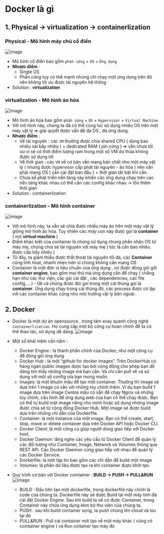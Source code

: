 # Docker là gì 
## 1. Physical -> virtualization -> containerlization
### Physical - Mô hình máy chủ cổ điển 


![image](https://user-images.githubusercontent.com/86037671/155837324-5c00d783-3318-4bd6-908b-fbd7d9fa3704.png)

- Mô hình cổ điển bao gồm `phần cứng` + `OS` + `Ứng dụng`
- **Nhược điểm** : 
  - Single OS 
  - Phần cứng tuy có thể mạnh nhưng chỉ chạy một ứng dụng trên đó nên không tối ưu được tài nguyên hệ thống
- Solution :  **virtualization**

### virtualization - Mô hình ảo hóa 
![image](https://user-images.githubusercontent.com/86037671/155837456-f8eda162-e0f9-494e-b7c5-58e4b8077ad9.png)

- Mô hình ảo hóa bao gồm `phần cứng` + `OS` + `Hypervisor` + `Virtual Machine` 
- Với mô hình này, chúng ta đã có thể cùng lúc sử dụng nhiều OS trên một máy vật lý => giải quyết được vấn đề đa OS , đa ứng dụng.
- **Nhược điểm** : 
  - Về tài nguyên : các `VM` thường được chia shared CPU ( dùng bao nhiêu xài bấy nhiêu ) + dedicated RAM ( pin cứng ) => vẫn chưa tối ưu vì sẽ có thời điểm lượng ram trong một số VM dư thừa không được sử dụng tới
  - Về thời gian : các `VM` về cơ bản vẫn mang bản chất như một máy vật lý ( nhưng được hypervisor cấp phát tài nguyên  - ảo hóa ) nên vẫn phải mang OS ( cần cài đặt ban đầu ) + thời gian tắt bật khi cần.
  - Chưa kể phát triển nền tảng này khiến các ứng dụng chạy trên các nền tảng khác nhau có thể cần các config khác nhau -> tốn thêm thời gian 
- Solution : containerlization

### containerlization - Mô hình container 
![image](https://user-images.githubusercontent.com/86037671/155837598-14250333-cbe4-4ff1-b60f-8dcaa0ba08fc.png)

- Với mô hình này, ta vẫn sẽ chia được nhiều máy ảo trên một máy vật lý giống mô hình ảo hóa. Tuy nhiên các *máy con* này được gọi là **container** ( not **virtual machine** ) 
- Điểm khác biệt của container là chúng sử dụng chung phần nhân OS từ máy mẹ, chúng chia sẻ tài nguyên với máy mẹ ( tức là cần bao nhiêu được cấp bấy nhiêu ) 
- Từ đây, ta giảm thiểu được thất thoát tài nguyên tối đa, các **Container** cũng linh hoạt, nhanh nhẹn hơn vì chúng không cần mang OS
- Container là một đơn vị tiêu chuẩn của ứng dụng , nó được đóng gói gởi **container engine**, bao gồm mọi thứ mà ứng dụng cần để chạy ( chẳng hạn như các thư viện, các gói cài đặt , các dependencies, các file config,... ) - tất cả chúng được đói gói trong một cái thùng gọi là **container**. Ứng dụng chạy trong cái thùng đó, các process được cô lập với các container khác cũng như môi trường vật lý bên ngoài.

## 2. Docker 
- Docker là một dự án opensource , trọng tâm xoay quanh công nghệ `containerlization`. Họ cung cấp một bộ công cụ hoàn chỉnh để ta có thể thao tác, sử dụng dễ dàng.
 ![image](https://user-images.githubusercontent.com/86037671/155838662-ada5aff0-2ca0-41d0-8056-6058b8d0e5bd.png)
 
- Một số khái niệm cần nắm : 
  - Docker Engine : là thành phần chính của Docker, như một công cụ để đóng gói ứng dụng
  - Docker Hub : là một “github for docker images”. Trên DockerHub có hàng ngàn public images được tạo bởi cộng đồng cho phép bạn dễ dàng tìm thấy những image mà bạn cần. Và chỉ cần pull về và sử dụng với một số config mà bạn mong muốn.
  - Images: là một khuôn mẫu để tạo một container. Thường thì image sẽ dựa trên 1 image có sẵn với những tùy chỉnh thêm. Ví dụ bạn build 1 image dựa trên image Centos mẫu có sẵn để chạy Nginx và những tùy chỉnh, cấu hình để ứng dụng web của bạn có thể chạy được. Bạn có thể tự build một image riêng cho mình hoặc sử dụng những image được chia sẽ từ cộng đồng Docker Hub. Một image sẽ được build dựa trên những chỉ dẫn của Dockerfile.
  - Container: là một instance của một image. Bạn có thể create, start, stop, move or delete container dựa trên Docker API hoặc Docker CLI.
  - Docker Client: là một công cụ giúp người dùng giao tiếp với Docker host.
  - Docker Daemon: lắng nghe các yêu cầu từ Docker Client để quản lý các đối tượng như Container, Image, Network và Volumes thông qua REST API. Các Docker Daemon cũng giao tiếp với nhau để quản lý các Docker Service.
  - Dockerfile: là một tập tin bao gồm các chỉ dẫn để build một image
  - Volumes: là phần dữ liệu được tạo ra khi container được khởi tạo.

- Quy trình cơ bản với Docker cointainer : **BUILD -> PUSH -> PULL&RUN**
![image](https://user-images.githubusercontent.com/86037671/155838766-a8010c70-0f57-4b52-ae10-2b68de3afe31.png)

  - BUILD : Đầu tiên tạo một dockerfile, trong dockerfile này chính là code của chúng ta. Dockerfile này sẽ được Build tại một máy tính đã cài đặt Docker Engine. Sau khi build ta sẽ có được Container, trong Container này chứa ứng dụng kèm bộ thư viện của chúng ta.
  - PUSH : sau khi build container xong, ta push chúng lên cloud và lưu tại đó
  - PULL&RUN : Pull cái container mới tạo về một máy khác ( cũng có cointainer engine ) và Run coitainer tạo máy đó





